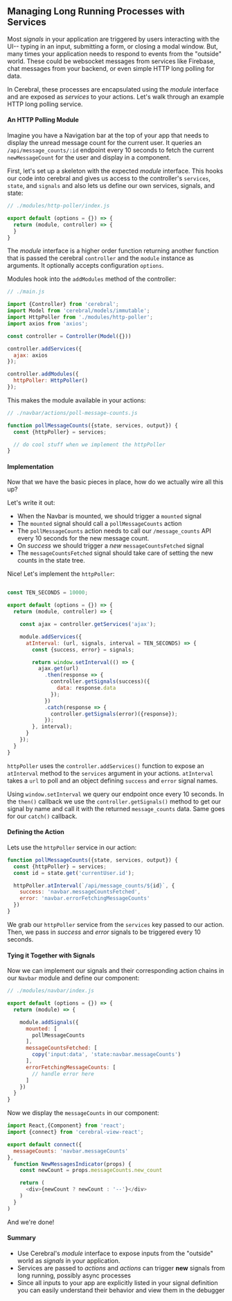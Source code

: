 ## Managing Long Running Processes with Services

Most *signals* in your application are triggered by users interacting with the UI-- typing in an input, submitting a form, or closing a modal window. But, many times your application needs to respond to events from the "outside" world. These could be websocket messages from services like Firebase, chat messages from your backend, or even simple HTTP long polling for data.

In Cerebral, these processes are encapsulated using the *module* interface and are exposed as *services* to your actions. Let's walk through an example HTTP long polling service.

#### An HTTP Polling Module

Imagine you have a Navigation bar at the top of your app that needs to display the unread message count for the current user. It queries an `/api/message_counts/:id` endpoint every 10 seconds to fetch the current `newMessageCount` for the user and display in a component.

First, let's set up a skeleton with the expected *module* interface. This hooks our code into cerebral and gives us access to the controller's `services`, `state`, and `signals` and also lets us define our own services, signals, and state:

```js
// ./modules/http-poller/index.js

export default (options = {}) => {
  return (module, controller) => {
  }
}
```
The *module* interface is a higher order function returning another function that is passed the cerebral `controller` and the `module` instance as arguments. It optionally accepts configuration `options`.

Modules hook into the `addModules` method of the controller:

```js
// ./main.js

import {Controller} from 'cerebral';
import Model from 'cerebral/models/immutable';
import HttpPoller from './modules/http-poller';
import axios from 'axios';

const controller = Controller(Model({}))

controller.addServices({
  ajax: axios
});

controller.addModules({
  httpPoller: HttpPoller()
});
```

This makes the module available in your actions:

```js
// ./navbar/actions/poll-message-counts.js

function pollMessageCounts({state, services, output}) {
  const {httpPoller} = services;

  // do cool stuff when we implement the httpPoller
}
```

#### Implementation

Now that we have the basic pieces in place, how do we actually wire all this up?

Let's write it out:

- When the Navbar is mounted, we should trigger a `mounted` signal
- The `mounted` signal should call a `pollMessageCounts` action
- The `pollMessageCounts` action needs to call our `/message_counts` API every 10 seconds for the new message count.
- On *success* we should trigger a *new* `messageCountsFetched` signal
- The `messageCountsFetched` signal should take care of setting the new counts in the state tree.

Nice! Let's implement the `httpPoller`:

```js

const TEN_SECONDS = 10000;

export default (options = {}) => {
  return (module, controller) => {

    const ajax = controller.getServices('ajax');

    module.addServices({
      atInterval: (url, signals, interval = TEN_SECONDS) => {
        const {success, error} = signals;

        return window.setInterval(() => {
          ajax.get(url)
            .then(response => {
              controller.getSignals(success)({
                data: response.data
              });
            })
            .catch(response => {
              controller.getSignals(error)({response});
            });
        }, interval);
      }
    });
  }
}

```
`httpPoller` uses the `controller.addServices()` function to expose an `atInterval` method to the `services` argument in your actions. `atInterval` takes a `url` to poll and an object defining `success` and `error` signal names.

Using `window.setInterval` we query our endpoint once every 10 seconds. In the `then()` callback we use the `controller.getSignals()` method to get our signal by name and call it with the returned `message_counts` data. Same goes for our `catch()` callback.

#### Defining the Action

Lets use the `httpPoller` service in our action:

```js
function pollMessageCounts({state, services, output}) {
  const {httpPoller} = services;
  const id = state.get('currentUser.id');

  httpPoller.atInterval(`/api/message_counts/${id}`, {
    success: 'navbar.messageCountsFetched',
    error: 'navbar.errorFetchingMessageCounts'
  })
}
```

We grab our `httpPoller` service from the `services` key passed to our action. Then, we pass in *success* and *error* signals to be triggered every 10 seconds.

#### Tying it Together with Signals

Now we can implement our signals and their corresponding action chains in our `Navbar` module and define our component:

```js
// ./modules/navbar/index.js

export default (options = {}) => {
  return (module) => {

    module.addSignals({
      mounted: [
        pollMessageCounts
      ],
      messageCountsFetched: [
        copy('input:data', 'state:navbar.messageCounts')
      ],
      errorFetchingMessageCounts: [
        // handle error here
      ]
    })
  }
}
```

Now we display the `messageCounts` in our component:

```js
import React,{Component} from 'react';
import {connect} from 'cerebral-view-react';

export default connect({
  messageCounts: 'navbar.messageCounts'
},
  function NewMessagesIndicator(props) {
    const newCount = props.messageCounts.new_count

    return (
      <div>{newCount ? newCount : '--'}</div>
    )
  }
)
```

And we're done!

#### Summary

- Use Cerebral's *module* interface to expose inputs from the "outside" world as *signals* in your application.
- Services are passed to *actions* and *actions* can trigger **new** signals from long running, possibly async processes
- Since all inputs to your app are explicitly listed in your signal definition you can easily understand their behavior and view them in the debugger

